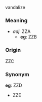 vandalize
### Meaning
+ _adj_: ZZA
    + __eg__: ZZB

### Origin

ZZC

### Synonym

__eg__: ZZD

+ ZZE


